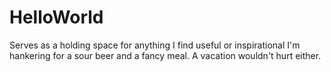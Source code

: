 # HelloWorld
Serves as a holding space for anything I find useful or inspirational
I'm hankering for a sour beer and a fancy meal. A vacation wouldn't hurt either. 
